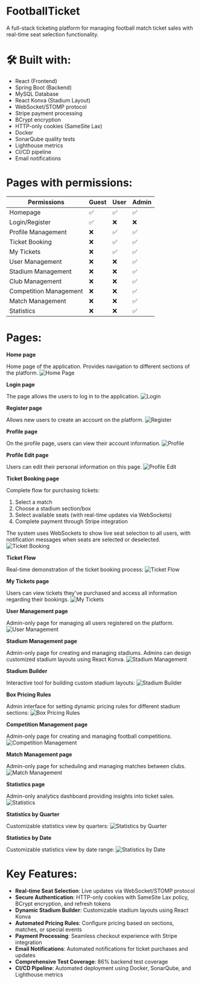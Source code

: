 # FootballTicket

A full-stack ticketing platform for managing football match ticket sales with real-time seat selection functionality.

# 🛠 Built with:

- React (Frontend)
- Spring Boot (Backend)
- MySQL Database
- React Konva (Stadium Layout)
- WebSocket/STOMP protocol
- Stripe payment processing
- BCrypt encryption
- HTTP-only cookies (SameSite Lax)
- Docker
- SonarQube quality tests
- Lighthouse metrics
- CI/CD pipeline
- Email notifications

# Pages with permissions:

| **Permissions**          | Guest | User | Admin |
| ------------------------ | ----- | ---- | ----- |
| Homepage                 | ✅    | ✅   | ✅    |
| Login/Register           | ✅    | ❌   | ❌    |
| Profile Management       | ❌    | ✅   | ✅    |
| Ticket Booking           | ❌    | ✅   | ✅    |
| My Tickets               | ❌    | ✅   | ✅    |
| User Management          | ❌    | ❌   | ✅    |
| Stadium Management       | ❌    | ❌   | ✅    |
| Club Management          | ❌    | ❌   | ✅    |
| Competition Management   | ❌    | ❌   | ✅    |
| Match Management         | ❌    | ❌   | ✅    |
| Statistics               | ❌    | ❌   | ✅    |

# Pages:

**Home page**

Home page of the application. Provides navigation to different sections of the platform.
![Home Page](./readmeimages/homepage.png)

**Login page**

The page allows the users to log in to the application.
![Login](./readmeimages/LoginPage.png)

**Register page**

Allows new users to create an account on the platform.
![Register](./readmeimages/RegisterPage.png)

**Profile page**

On the profile page, users can view their account information.
![Profile](./readmeimages/Profile.png)

**Profile Edit page**

Users can edit their personal information on this page.
![Profile Edit](./readmeimages/ProfileEdit.png)

**Ticket Booking page**

Complete flow for purchasing tickets:
1. Select a match
2. Choose a stadium section/box
3. Select available seats (with real-time updates via WebSockets)
4. Complete payment through Stripe integration

The system uses WebSockets to show live seat selection to all users, with notification messages when seats are selected or deselected.
![Ticket Booking](./readmeimages/TicketsPage.png)

**Ticket Flow**

Real-time demonstration of the ticket booking process:
![Ticket Flow](./readmeimages/TicketFlow.gif)

**My Tickets page**

Users can view tickets they've purchased and access all information regarding their bookings.
![My Tickets](./readmeimages/MyTicketsPage.png)

**User Management page**

Admin-only page for managing all users registered on the platform.
![User Management](./readmeimages/UserManagement.png)

**Stadium Management page**

Admin-only page for creating and managing stadiums. Admins can design customized stadium layouts using React Konva.
![Stadium Management](./readmeimages/StadiumManagement.png)

**Stadium Builder**

Interactive tool for building custom stadium layouts:
![Stadium Builder](./readmeimages/Stadiumbuilder.gif)

**Box Pricing Rules**

Admin interface for setting dynamic pricing rules for different stadium sections:
![Box Pricing Rules](./readmeimages/BoxPricingRule.png)

**Competition Management page**

Admin-only page for creating and managing football competitions.
![Competition Management](./readmeimages/CompetitionManagement.png)

**Match Management page**

Admin-only page for scheduling and managing matches between clubs.
![Match Management](./readmeimages/MatchManagement.png)

**Statistics page**

Admin-only analytics dashboard providing insights into ticket sales.
![Statistics](./readmeimages/Statistics.png)

**Statistics by Quarter**

Customizable statistics view by quarters:
![Statistics by Quarter](./readmeimages/StatisticsQuar.png)

**Statistics by Date**

Customizable statistics view by date range:
![Statistics by Date](./readmeimages/StatisticsDate.png)

# Key Features:

- **Real-time Seat Selection**: Live updates via WebSocket/STOMP protocol
- **Secure Authentication**: HTTP-only cookies with SameSite Lax policy, BCrypt encryption, and refresh tokens
- **Dynamic Stadium Builder**: Customizable stadium layouts using React Konva
- **Automated Pricing Rules**: Configure pricing based on sections, matches, or special events
- **Payment Processing**: Seamless checkout experience with Stripe integration
- **Email Notifications**: Automated notifications for ticket purchases and updates
- **Comprehensive Test Coverage**: 86% backend test coverage
- **CI/CD Pipeline**: Automated deployment using Docker, SonarQube, and Lighthouse metrics